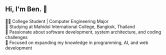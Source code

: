 ## Hi, I'm Ben. 👋

👨‍💻 College Student | Computer Engineering Major  
📍 Studying at Mahidol International College, Bangkok, Thailand  
🔧 Passionate about software development, system architecture, and coding challenges  
🎯 Focused on expanding my knowledge in programming, AI, and web development  



<!--
**GuntawitBen/GuntawitBen** is a ✨ _special_ ✨ repository because its `README.md` (this file) appears on your GitHub profile.

Here are some ideas to get you started:

- 🔭 I’m currently working on ...
- 🌱 I’m currently learning ...
- 👯 I’m looking to collaborate on ...
- 🤔 I’m looking for help with ...
- 💬 Ask me about ...
- 📫 How to reach me: ...
- 😄 Pronouns: ...
- ⚡ Fun fact: ...
-->
